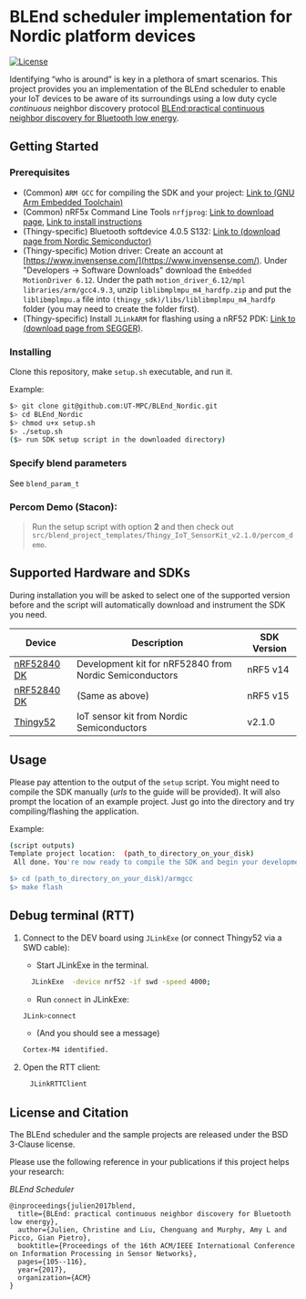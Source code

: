 # BLEnd scheduler implementation for Nordic platform devices
[![License](https://img.shields.io/badge/license-BSD-blue.svg)](LICENSE)

Identifying “who is around” is key in a plethora of smart scenarios. This project provides you an implementation of the BLEnd scheduler to enable your IoT devices to be aware of its surroundings using a low duty cycle _continuous_ neighbor discovery protocol [BLEnd:practical continuous neighbor discovery for Bluetooth low energy](https://dl.acm.org/citation.cfm?id=3055086).

## Getting Started

### Prerequisites
- (Common) `ARM GCC` for compiling the SDK and your project: [Link to (GNU Arm Embedded Toolchain)](https://developer.arm.com/open-source/gnu-toolchain/gnu-rm)
- (Common) nRF5x Command Line Tools `nrfjprog`: [Link to download page](https://www.nordicsemi.com/Software-and-Tools/Development-Tools/nRF5-Command-Line-Tools), [Link to install instructions](http://infocenter.nordicsemi.com/index.jsp?topic=%2Fcom.nordic.infocenter.tools%2Fdita%2Ftools%2Fnrf5x_command_line_tools%2Fnrf5x_nrfjprogexe.html)
- (Thingy-specific) Bluetooth softdevice 4.0.5 S132: [Link to (download page from Nordic Semiconductor)](https://www.nordicsemi.com/Software-and-Tools/Software/S132/Download)
- (Thingy-specific) Motion driver: Create an account at [https://www.invensense.com/](https://www.invensense.com/). Under "Developers -> Software Downloads" download the `Embedded MotionDriver 6.12`. Under the path `motion_driver_6.12/mpl libraries/arm/gcc4.9.3`, unzip `liblibmplmpu_m4_hardfp.zip` and put the `liblibmplmpu.a` file into `(thingy_sdk)/libs/liblibmplmpu_m4_hardfp` folder (you may need to create the folder first).
- (Thingy-specific) Install `JLinkARM` for flashing using a nRF52 PDK: [Link to (download page from SEGGER)](https://www.segger.com/jlink-software.html?step=1&file=JLink_510d).

### Installing
Clone this repository, make ```setup.sh``` executable, and run it.

Example:
```bash
$> git clone git@github.com:UT-MPC/BLEnd_Nordic.git
$> cd BLEnd_Nordic
$> chmod u+x setup.sh
$> ./setup.sh
($> run SDK setup script in the downloaded directory)
```

### Specify blend parameters
See ```blend_param_t```

### Percom Demo (Stacon):
> Run the setup script with option **2** and then check out `src/blend_project_templates/Thingy_IoT_SensorKit_v2.1.0/percom_demo`.

## Supported Hardware and SDKs
During installation you will be asked to select one of the supported
version before and the script will automatically download and
instrument the SDK you need.

| Device | Description | SDK Version |
| --- | --- | --- |
| [nRF52840 DK](https://www.nordicsemi.com/eng/Products/nRF52840-DK) | Development kit for nRF52840 from Nordic Semiconductors  | nRF5 v14 |
| [nRF52840 DK](https://www.nordicsemi.com/eng/Products/nRF52840-DK) | (Same as above)  | nRF5 v15 |
| [Thingy52](https://www.nordicsemi.com/eng/Products/Nordic-Thingy-52) | IoT sensor kit from Nordic Semiconductors  | v2.1.0 |

## Usage
Please pay attention to the output of the ```setup``` script. You might need to compile the SDK manually (_urls_ to the guide will be provided). It will also prompt the location of an example project.
Just go into the directory and try compiling/flashing the application.

Example:
```bash
(script outputs)
Template project location:  (path_to_directory_on_your_disk)
 All done. You're now ready to compile the SDK and begin your development (with the template project).

$> cd (path_to_directory_on_your_disk)/armgcc
$> make flash
```

## Debug terminal (RTT)
1. Connect to the DEV board using `JLinkExe` (or connect Thingy52 via a SWD cable):
   - Start JLinkExe in the terminal.
   ```bash
     JLinkExe  -device nrf52 -if swd -speed 4000;
   ```
   - Run `connect` in JLinkExe:
   ```bash
   JLink>connect
   ```
   - (And you should see a message)
   ```bash
   Cortex-M4 identified.
   ```
   
2. Open the RTT client:
```bash
     JLinkRTTClient
```

## License and Citation
The BLEnd scheduler and the sample projects are released under the BSD 3-Clause license.

Please use the following reference in your publications if this project helps your research:

_BLEnd Scheduler_
```
@inproceedings{julien2017blend,
  title={BLEnd: practical continuous neighbor discovery for Bluetooth low energy},
  author={Julien, Christine and Liu, Chenguang and Murphy, Amy L and Picco, Gian Pietro},
  booktitle={Proceedings of the 16th ACM/IEEE International Conference on Information Processing in Sensor Networks},
  pages={105--116},
  year={2017},
  organization={ACM}
}
```
